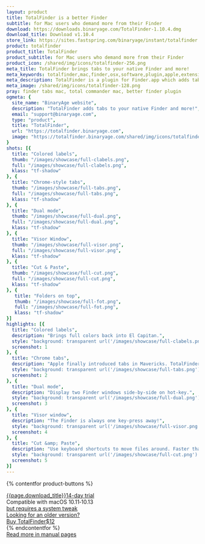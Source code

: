 ```yaml
---
layout: product
title: TotalFinder is a better Finder
subtitle: for Mac users who demand more from their Finder
download: https://downloads.binaryage.com/TotalFinder-1.10.4.dmg
download_title: Download v1.10.4
store_link: https://sites.fastspring.com/binaryage/instant/totalfinder
product: totalfinder
product_title: TotalFinder
product_subtitle: for Mac users who demand more from their Finder
product_icon: /shared/img/icons/totalfinder-256.png
meta_title: TotalFinder brings tabs to your native Finder and more!
meta_keywords: totalfinder,mac,finder,osx,software,plugin,apple,extension,utility,macosx,apps,tools,tabs,productivity,app,hacks,application,utilities,simbl,visor,totalcommander,binaryage
meta_description: TotalFinder is a plugin for Finder.app which adds tabs like those in Google Chrome, dual panels similar to TotalCommander, and other improvements.
meta_image: /shared/img/icons/totalfinder-128.png
pray: finder tabs mac, total commander mac, better finder plugin
ogmeta: {
  site_name: "BinaryAge website",
  description: "TotalFinder adds tabs to your native Finder and more!",
  email: "support@binaryage.com",
  type: "product",
  title: "TotalFinder",
  url: "https://totalfinder.binaryage.com",
  image: "https://totalfinder.binaryage.com/shared/img/icons/totalfinder-256.png"
}
shots: [{
  title: "Colored labels",
  thumb: "/images/showcase/full-clabels.png",
  full: "/images/showcase/full-clabels.png",
  klass: "tf-shadow"
}, {
  title: "Chrome-style tabs",
  thumb: "/images/showcase/full-tabs.png",
  full: "/images/showcase/full-tabs.png",
  klass: "tf-shadow"
}, {
  title: "Dual mode",
  thumb: "/images/showcase/full-dual.png",
  full: "/images/showcase/full-dual.png",
  klass: "tf-shadow"
}, {
  title: "Visor Window",
  thumb: "/images/showcase/full-visor.png",
  full: "/images/showcase/full-visor.png",
  klass: "tf-shadow"
}, {
  title: "Cut & Paste",
  thumb: "/images/showcase/full-cut.png",
  full: "/images/showcase/full-cut.png",
  klass: "tf-shadow"
}, {
   title: "Folders on top",
   thumb: "/images/showcase/full-fot.png",
   full: "/images/showcase/full-fot.png",
   klass: "tf-shadow"
}]
highlights: [{
  title: "Colored labels",
  description: "Brings full colors back into El Capitan.",
  style: "background: transparent url('/images/showcase/full-clabels.png') no-repeat -274px -100px / 650px 430px",
  screenshot: 1
}, {
  title: "Chrome tabs",
  description: "Apple finally introduced tabs in Mavericks. TotalFinder added Chrome tabs in Snow Leopard.",
  style: "background: transparent url('/images/showcase/full-tabs.png') no-repeat -350px -96px / 650px 430px",
  screenshot: 2
}, {
  title: "Dual mode",
  description: "Display two Finder windows side-by-side on hot-key.",
  style: "background: transparent url('/images/showcase/full-dual.png') no-repeat -244px -0px / 1000px 621px",
  screenshot: 3
}, {
  title: "Visor window",
  description: "The Finder is always one key-press away!",
  style: "background: transparent url('/images/showcase/full-visor.png') no-repeat -0px -0px / 650px 430px",
  screenshot: 4
}, {
  title: "Cut &amp; Paste",
  description: "Use keyboard shortcuts to move files around. Faster than drag &amp; drop.",
  style: "background: transparent url('/images/showcase/full-cut.png') no-repeat -320px -240px / 650px 430px",
  screenshot: 5
}]
---
```


{% contentfor product-buttons %}
<div class="product-buttons">
  <div class="button-container">
    <a href="{{page.download}}" id="o-download-button" class="button product-button-download">
      <span><i class="fa fa-download fa-lg"></i>{{page.download_title}}</span><span class="trial-note">14-day trial</span>
    </a>
    <div class="button-note">
      <i class="fa fa-laptop"></i> Compatible with macOS 10.11&dash;10.13<br>
      <span class="sip-warning"><i class="fa fa-exclamation-triangle"></i> <a href="/sip" target="_blank">but requires a system tweak</a></span><br>
      <a href="/compatibility">Looking for an older version?</a><br>
    </div>
  </div>
  <div class="button-container">
    <a id="o-buy" class="button product-button-buy" href="{{page.store_link}}">
      <span><i class="fa fa-heart fa-lg"></i>Buy TotalFinder</span><span class="price-note">$12</span>
    </a>
  </div>
</div>
{% endcontentfor %}

<div class="row">
  <div class="col-md-4 col-md-offset-1">
    <div class="manual-button-box">
      <a href="/about" class="button product-button-doc">
        <div><i class="fa fa-book"></i> Read more in manual pages</div>
      </a>
    </div>
  </div>
</div>

<script>
  defer$(function() {
    $(function() {
      $("#o-download-button").bind('click', function(e) {
        ga('send', 'pageview', '/overlays/o-download');
      });
      $('.screenshot').fancybox();
      $('.screenshot-box').navigen({
        target: $(".navi")
      });
      $('.highlight').showcase();
    });
  });
</script>
